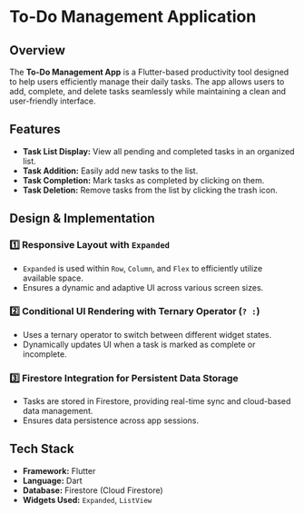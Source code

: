 # To-Do Management Application

## Overview
The **To-Do Management App** is a Flutter-based productivity tool designed to help users efficiently manage their daily tasks. The app allows users to add, complete, and delete tasks seamlessly while maintaining a clean and user-friendly interface.

## Features
- **Task List Display:** View all pending and completed tasks in an organized list.
- **Task Addition:** Easily add new tasks to the list.
- **Task Completion:** Mark tasks as completed by clicking on them.
- **Task Deletion:** Remove tasks from the list by clicking the trash icon.

## Design & Implementation

### **1️⃣ Responsive Layout with `Expanded`**
- `Expanded` is used within `Row`, `Column`, and `Flex` to efficiently utilize available space.
- Ensures a dynamic and adaptive UI across various screen sizes.

### **2️⃣ Conditional UI Rendering with Ternary Operator (`? :`)**
- Uses a ternary operator to switch between different widget states.
- Dynamically updates UI when a task is marked as complete or incomplete.

### **3️⃣ Firestore Integration for Persistent Data Storage**
- Tasks are stored in Firestore, providing real-time sync and cloud-based data management.
- Ensures data persistence across app sessions.

## Tech Stack
- **Framework:** Flutter
- **Language:** Dart
- **Database:** Firestore (Cloud Firestore)
- **Widgets Used:** `Expanded`, `ListView` 